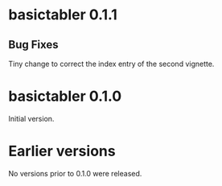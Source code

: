 basictabler 0.1.1
================

Bug Fixes
----------------

Tiny change to correct the index entry of the second vignette.


basictabler 0.1.0
================

Initial version.

Earlier versions
================

No versions prior to 0.1.0 were released.
